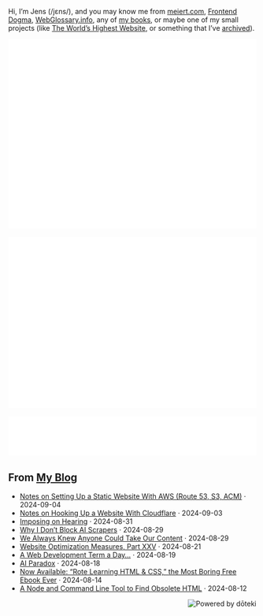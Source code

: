 Hi, I’m Jens (/jɛns/), and you may know me from [meiert.com](https://meiert.com/en/), [Frontend Dogma](https://frontenddogma.com/), [WebGlossary.info](https://webglossary.info/), any of [my books](https://www.goodreads.com/author/list/13623828.Jens_Oliver_Meiert), or maybe one of my small projects (like [The World’s Highest Website](https://worlds-highest-website.com/), or something that I’ve [archived](https://mirrors.meiert.org/)).

<!-- Metrics -->

[![Jens’s stats as per Metrics.](github-metrics.svg)](https://github.com/lowlighter/metrics)

[![Jens’s calendar.](github-metrics.plugin.isocalendar.fullyear.svg)](https://github.com/lowlighter/metrics/blob/master/source/plugins/isocalendar/README.md)

[![Jens’s facts.](github-metrics.plugin.habits.facts.svg)](https://github.com/lowlighter/metrics/blob/master/source/plugins/habits/README.md)

<!-- dōteki -->

<!-- blog start -->
## From [My Blog](https://meiert.com/en/)

- [Notes on Setting Up a Static Website With AWS (Route 53, S3, ACM)](https://meiert.com/en/blog/quick-aws/) · 2024-09-04
- [Notes on Hooking Up a Website With Cloudflare](https://meiert.com/en/blog/quick-cloudflare/) · 2024-09-03
- [Imposing on Hearing](https://meiert.com/en/blog/imposing-on-hearing/) · 2024-08-31
- [Why I Don’t Block AI Scrapers](https://meiert.com/en/blog/ai-scrapers/) · 2024-08-29
- [We Always Knew Anyone Could Take Our Content](https://meiert.com/en/blog/the-web-contract/) · 2024-08-29
- [Website Optimization Measures, Part XXV](https://meiert.com/en/blog/optimization-measures-25/) · 2024-08-21
- [A Web Development Term a Day…](https://meiert.com/en/blog/a-web-development-term-a-day/) · 2024-08-19
- [AI Paradox](https://meiert.com/en/blog/ai-paradox/) · 2024-08-18
- [Now Available: “Rote Learning HTML & CSS,” the Most Boring Free Ebook Ever](https://meiert.com/en/blog/rote-learning-html-and-css/) · 2024-08-14
- [A Node and Command Line Tool to Find Obsolete HTML](https://meiert.com/en/blog/find-obsolete-html/) · 2024-08-12
<!-- blog end -->

<a href="https://doteki.org"><img src="https://img.shields.io/badge/powered_by-d%C5%8Dteki-0?style=flat-square&labelColor=202b2d&color=5E936C" align="right" alt="Powered by dōteki"></a>